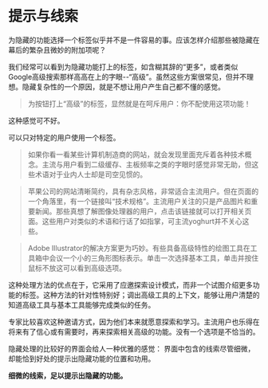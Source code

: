 # 提示与线索

为隐藏的功能选择一个标签似乎并不是一件容易的事。应该怎样介绍那些被隐藏在幕后的繁杂且微妙的附加项呢？

我们经常可以看到为隐藏功能打上的标签，如含糊其辞的“更多”，或者类似Google高级搜索那样高高在上的字眼--“高级”。虽然这些方案很常见，但并不理想。隐藏复杂性的一个原因，就是不想让用户产生自己都不懂的感觉。

> 为按钮打上“高级”的标签，显然就是在呵斥用户：你不配使用这项功能！

这种感觉可不好。

可以只对特定的用户使用一个标签。

> 如果你看一看某些计算机制造商的网站，就会发现里面充斥着各种技术概念。主流与用户看到二级缓存、主板频率之类的字眼时感觉非常无助，但这些术语对于业内人士却是司空见惯的。

> 苹果公司的网站清晰简约，具有杂志风格，非常适合主流用户。但在页面的一个角落里，有一个链接叫“技术规格”。主流用户关注的只是产品图片和重要新闻。那些真想了解图像处理器的用户，点击该链接就可以打开相关页面。这些用户对类似的术语和行话了如指掌，可主流yoghurt并不关心这些。

> Adobe Illustrator的解决方案更为巧妙。有些具备高级特性的绘图工具在工具箱中会议一个小的三角形图标表示。单击一次选择基本工具，单击并按住鼠标不放这可以看到高级选项。

这种处理方法的优点在于，它采用了应邀探索设计模式，而非一个试图介绍更多功能的标签。这种方法的针对性特别好；调出高级工具的上下文，能够让用户清楚的知道高级工具与基本工具能够完成类似的任务。

专家比较喜欢这种邀请方式，因为他们本来就愿意探索和学习。主流用户也乐得在将来有了信心或有需要时，再来探索相关高级的功能。没有一个选项是不恰当的。


隐藏处理的比较好的界面会给人一种优雅的感觉： 界面中包含的线索尽管细微，却能恰到好处的提示出隐藏功能的位置和功用。

**细微的线索，足以提示出隐藏的功能。**
